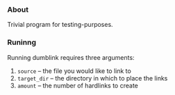 ### About

Trivial program for testing-purposes.


### Runinng

Running dumblink requires three arguments:

1. `source` – the file you would like to link to
2. `target_dir` – the directory in which to place the links
3. `amount` – the number of hardlinks to create

